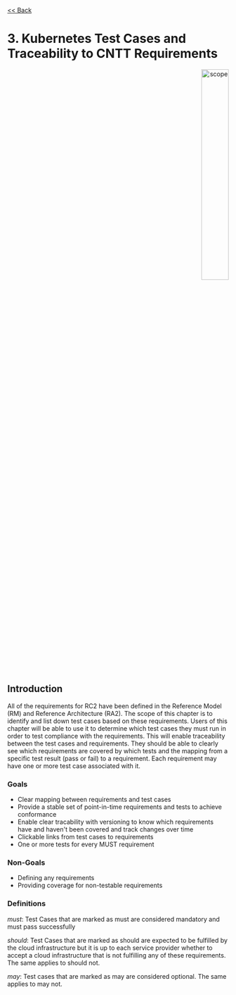[<< Back](../)

# 3. Kubernetes Test Cases and Traceability to CNTT Requirements
<p align="right"><img src="../figures/bogo_ifo.png" alt="scope" title="Scope" width="35%"/></p>

## Introduction

All of the requirements for RC2 have been defined in the Reference Model (RM) and Reference Architecture (RA2). The scope of this chapter is to identify and list down test cases based on these requirements. Users of this chapter will be able to use it to determine which test cases they must run in order to test compliance with the requirements. This will enable traceability between the test cases and requirements. They should be able to clearly see which requirements are covered by which tests and the mapping from a specific test result (pass or fail) to a requirement. Each requirement may have one or more test case associated with it.

### Goals
- Clear mapping between requirements and test cases
- Provide a stable set of point-in-time requirements and tests to achieve conformance
- Enable clear tracability with versioning to know which requirements have and haven't been covered and track changes over time
- Clickable links from test cases to requirements
- One or more tests for every MUST requirement

### Non-Goals
- Defining any requirements
- Providing coverage for non-testable requirements

### Definitions
*must*: Test Cases that are marked as must are considered mandatory and must pass successfully

*should*: Test Cases that are marked as should are expected to be fulfilled by the cloud infrastructure but it is up to each service provider whether to accept a cloud infrastructure that is not fulfilling any of these requirements. The same applies to should not.

*may*: Test cases that are marked as may are considered optional. The same applies to may not.
